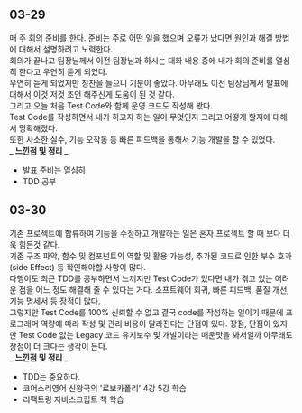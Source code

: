 ## 03-29

매 주 회의 준비를 한다. 준비는 주로 어떤 일을 했으며 오류가 났다면 원인과 해결 방법에 대해서 설명하려고 노력한다.  
회의가 끝나고 팀장님께서 이전 팀장님과 하시는 대화 내용 중에 내가 회의 준비를 열심히 한다고 우연히 듣게 되었다.  
우연히 듣게 되었지만 칭찬을 들으니 기분이 좋았다. 아무래도 이전 팀장님께서 발표에 대해서 이것 저것 조언 해주신게 도움이 된 것 같다.  
그리고 오늘 처음 Test Code와 함께 운영 코드도 작성해 봤다.  
Test Code를 작성하면서 내가 하고자 하는 일이 무엇인지 그리고 어떻게 할지에 대해서 명확해졌다.  
또한 사소한 실수, 기능 오작동 등 빠른 피드백을 통해서 기능 개발을 할 수 있었다.  
**_ 느낀점 및 정리 _**

- 발표 준비는 열심히
- TDD 공부

## 03-30

기존 프로젝트에 합류하여 기능을 수정하고 개발하는 일은 혼자 프로젝트 할 때 보다 더욱 힘든것 같다.  
기존 구조 파악, 함수 및 컴포넌트의 역할 및 활용 가능성, 추가된 코드로 인한 부수 효과(side Effect) 등 확인해야할 사항이 많다.  
다행이도 최근 TDD를 공부하면서 느끼지만 Test Code가 있다면 내가 겪고 있는 어려운 점을 어느 정도 해결해 줄 수 있다는 거다.
소프트웨어 회귀, 빠른 피드백, 품질 개선, 기능 명세서 등 장점이 많다.  
그렇지만 Test Code를 100% 신뢰할 수 없고 결국 code를 작성하는 일이기 때문에 프로그래머 역량에 따라 작성 및 관리 비용이 달라진다는 단점이 있다.
장점, 단점이 있지만 Test Code 없는 Legacy 코드 유지보수 및 개발이라는 매운맛을 봐서일까 아무래도 장점이 더 크다는 생각이 든다.  
**_ 느낀점 및 정리 _**

- TDD는 중요하다.
- 코어소리영어 신왕국의 '로보카폴리' 4강 5강 학습
- 리팩토링 자바스크립트 책 학습
